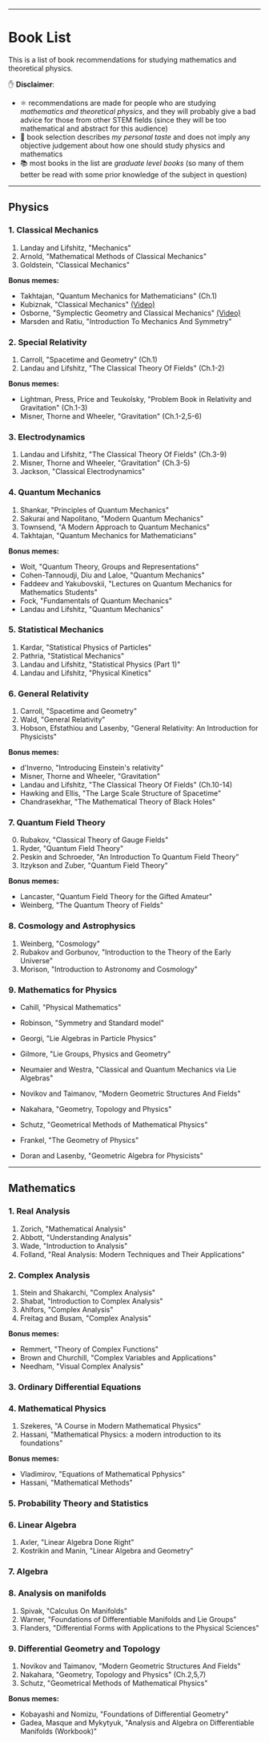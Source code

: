 -------------------------------------------------------------------------------
# Book List

This is a list of book recommendations for studying mathematics and theoretical physics.

:raised_hand: **Disclaimer**:

- :atom_symbol: recommendations are made for people who are studying *mathematics and theoretical physics*, and they will probably give a bad advice for those from other STEM fields (since they will be too mathematical and abstract for this audience)
- :green_salad: book selection describes *my personal taste* and does not imply any objective judgement about how one should study physics and mathematics
- :books: most books in the list are *graduate level books* (so many of them better be read with some prior knowledge of the subject in question)

-------------------------------------------------------------------------------
## Physics

### 1. Classical Mechanics

1. Landay and Lifshitz, "Mechanics"
2. Arnold, "Mathematical Methods of Classical Mechanics"
3. Goldstein, "Classical Mechanics"

**Bonus memes:**

- Takhtajan, "Quantum Mechanics for Mathematicians" (Ch.1)
- Kubiznak, "Classical Mechanics" [(Video)](http://pirsa.org/C15044)
- Osborne, "Symplectic Geometry and Classical Mechanics" [(Video)](https://www.youtube.com/playlist?list=PLDfPUNusx1EoVnrQcCRishydtNBYU6A0c)
- Marsden and Ratiu, "Introduction To Mechanics And Symmetry"


### 2. Special Relativity

1. Carroll, "Spacetime and Geometry" (Ch.1)
2. Landau and Lifshitz, "The Classical Theory Of Fields" (Ch.1-2)

**Bonus memes:**

- Lightman, Press, Price and Teukolsky, "Problem Book in Relativity and Gravitation" (Ch.1-3)
- Misner, Thorne and Wheeler, "Gravitation" (Ch.1-2,5-6)


### 3. Electrodynamics

1. Landau and Lifshitz, "The Classical Theory Of Fields" (Ch.3-9)
2. Misner, Thorne and Wheeler, "Gravitation" (Ch.3-5)
3. Jackson, "Classical Electrodynamics"


### 4. Quantum Mechanics

1. Shankar, "Principles of Quantum Mechanics"
2. Sakurai and Napolitano, "Modern Quantum Mechanics"
3. Townsend, "A Modern Approach to Quantum Mechanics"
4. Takhtajan, "Quantum Mechanics for Mathematicians"

**Bonus memes:**

- Woit, "Quantum Theory, Groups and Representations"
- Cohen-Tannoudji, Diu and Laloe, "Quantum Mechanics"
- Faddeev and Yakubovskii, "Lectures on Quantum Mechanics for Mathematics Students"
- Fock, "Fundamentals of Quantum Mechanics"
- Landau and Lifshitz, "Quantum Mechanics"


### 5. Statistical Mechanics

1. Kardar, "Statistical Physics of Particles"
2. Pathria, "Statistical Mechanics"
3. Landau and Lifshitz, "Statistical Physics (Part 1)"
4. Landau and Lifshitz, "Physical Kinetics"


### 6. General Relativity

1. Carroll, "Spacetime and Geometry"
2. Wald, "General Relativity"
3. Hobson, Efstathiou and Lasenby, "General Relativity: An Introduction for Physicists"

**Bonus memes:**

- d'Inverno, "Introducing Einstein's relativity"
- Misner, Thorne and Wheeler, "Gravitation"
- Landau and Lifshitz, "The Classical Theory Of Fields" (Ch.10-14)
- Hawking and Ellis, "The Large Scale Structure of Spacetime"
- Chandrasekhar, "The Mathematical Theory of Black Holes"


### 7. Quantum Field Theory

0. Rubakov, "Classical Theory of Gauge Fields"
1. Ryder, "Quantum Field Theory"
2. Peskin and Schroeder, "An Introduction To Quantum Field Theory"
3. Itzykson and Zuber, "Quantum Field Theory"

**Bonus memes:**

- Lancaster, "Quantum Field Theory for the Gifted Amateur"
- Weinberg, "The Quantum Theory of Fields"


### 8. Cosmology and Astrophysics

1. Weinberg, "Cosmology"
2. Rubakov and Gorbunov, "Introduction to the Theory of the Early Universe"
3. Morison, "Introduction to Astronomy and Cosmology"


### 9. Mathematics for Physics

- Cahill, "Physical Mathematics"
- Robinson, "Symmetry and Standard model"
- Georgi, "Lie Algebras in Particle Physics"
- Gilmore, "Lie Groups, Physics and Geometry"
- Neumaier and Westra, "Classical and Quantum Mechanics via Lie Algebras"

- Novikov and Taimanov, "Modern Geometric Structures And Fields"
- Nakahara, "Geometry, Topology and Physics"
- Schutz, "Geometrical Methods of Mathematical Physics"
- Frankel, "The Geometry of Physics"
- Doran and Lasenby, "Geometric Algebra for Physicists"


-------------------------------------------------------------------------------
## Mathematics

### 1. Real Analysis

1. Zorich, "Mathematical Analysis"
2. Abbott, "Understanding Analysis"
3. Wade, "Introduction to Analysis"
4. Folland, "Real Analysis: Modern Techniques and Their Applications"


### 2. Complex Analysis

1. Stein and Shakarchi, "Complex Analysis"
2. Shabat, "Introduction to Complex Analysis"
3. Ahlfors, "Complex Analysis"
4. Freitag and Busam, "Complex Analysis"

**Bonus memes:**

- Remmert, "Theory of Complex Functions"
- Brown and Churchill, "Complex Variables and Applications"
- Needham, "Visual Complex Analysis"


### 3. Ordinary Differential Equations


### 4. Mathematical Physics

1. Szekeres, "A Course in Modern Mathematical Physics"
2. Hassani, "Mathematical Physics: a modern introduction to its foundations"

**Bonus memes:**

- Vladimirov, "Equations of Mathematical Pphysics"
- Hassani, "Mathematical Methods"


### 5. Probability Theory and Statistics


### 6. Linear Algebra

1. Axler, "Linear Algebra Done Right"
2. Kostrikin and Manin, "Linear Algebra and Geometry"


### 7. Algebra


### 8. Analysis on manifolds

1. Spivak, "Calculus On Manifolds"
2. Warner, "Foundations of Differentiable Manifolds and Lie Groups"
3. Flanders, "Differential Forms with Applications to the Physical Sciences"


### 9. Differential Geometry and Topology

1. Novikov and Taimanov, "Modern Geometric Structures And Fields"
2. Nakahara, "Geometry, Topology and Physics" (Ch.2,5,7)
3. Schutz, "Geometrical Methods of Mathematical Physics"

**Bonus memes:**

- Kobayashi and Nomizu, "Foundations of Differential Geometry"
- Gadea, Masque and Mykytyuk, "Analysis and Algebra on Differentiable Manifolds (Workbook)"

